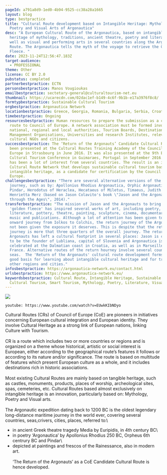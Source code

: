 ```yaml
---
pageId: a791a8d9-1ed0-4b94-9525-cc38a28a1665
layout: blog
type: bestpractice
title: "Cultural Route development based on Intangible Heritage: Mythology,
  Poetry and Visual Arts of Argonautica"
desc: "A European Cultural Route of the Argonautica, based on intangible
  heritage of mythology, traditions, ancient theatre, poetry and literature, as
  well as visual and performing arts in several countries along the Argonautica
  Route. The Argonautica tells the myth of the voyage to retrieve the Golden
  Fleece. "
date: 2023-11-24T12:56:47.183Z
target-audience:
  - PROFESSIONAL
theme: Other
license: CC BY 2.0
pubstatus: completed
partnerbestpractice: ECTN
personsbestpractice: Manos Vougioukas
emailbestpractice: sectetary-general@culturaltourism-net.eu
thumbnail: https://ucarecdn.com/02dac1ef-b149-4c6f-9b1b-e17a3976f8c8/
formtypbestpractice: Sustainable Cultural Tourism
orgbestpractice: Argonautica Network
locationbestpractice: Greece, Georgia, Romania, Bulgaria, Serbia, Croatia, Slovenia, Italy, France
timebestpractice: Ongoing
resourcesbestpractice: Human resources to prepare the submission as a candidate
  route to Council of Europe. A network association must be formed involving
  national, regional and local authorities, Tourism Boards, Destination
  Management Organisations, Universities and research Institutes, relevant
  cultural NGOs and citizens.
successbestpractice: The ‘Return of the Argonauts’ Candidate Cultural Route has
  been presented at the Cultural Routes Training Academy of the Council of
  Europe in Strasbourg in June 2016. It was also presented at the 9th European
  Cultural Tourism Conference in Guimaraes, Portugal in September 2016. There
  has been a lot of interest from several countries. The result is an innovative
  Cultural Route Network that develops sustainable cultural tourism based on
  intangible heritage, as a candidate for certification by the Council of
  Europe.
challengesbestpractice: "There are several alternative versions of the return
  journey, such as by: Apollonius Rhodius Argonautica, Orphic Argonautica,
  Pindar, Herodotus of Heraclea, Hecataeus of Miletus, Timaeus, Judith Bacon,
  Henrietta Merz (based on Jason Colavito's book \"Jason and the Argonauts
  through the Ages\", 2014)."
transferbestpractice: "The mission of Jason and the Argonauts to bring back the
  'golden fleece' has inspired several works of art, including poetry,
  literature, pottery, theatre, painting, sculpture, cinema, documentaries,
  music and publications. Although a lot of attention has been given to the
  onward journey from Iolkos to Colchis, the return journey of the Argonauts has
  not been given the exposure it deserves. This is despite that the return
  journey is more that three quarters of the overall journey. The return of the
  Argonauts has left a cultural footprint in several places: Jason is considered
  to be the founder of Lubliana, capital of Slovenia and Argonautica is
  celebrated at the Dalmatian coast in Croatia, as well as in Marseille south of
  France. Alternative routes of the return hourney involve several countries and
  seas.  The 'Return of the Argonauts' cultural route development forms a very
  good basis for learning about intangible cultural heritage and for transfer to
  other regions and cities."
infosbestpractice: https://argonautica-network.eu/contact.html
urlsbestpractice: https://www.argonautica-network.eu/
keywordsbestpractice: Cultural Route, Intangible Heritage, Sustainable Tourism,
  Cultural Tourism, Smart Tourism, Mythology, Poetry, Literature, Visual Arts
---
```

![](https://ucarecdn.com/3ad25c6f-3760-4047-8f45-4c78d799ac4f/)

`youtube: https://www.youtube.com/watch?v=EUwkKIbNDyo`

<!--StartFragment-->

Cultural Routes (CRs) of Council of Europe (CoE) are pioneers in initiatives concerning European cultural integration and European identity. They involve Cultural Heritage as a strong link of European nations, linking Culture with Tourism.\
\
CR is a route which includes two or more countries or regions and is organized on a theme whose historical, artistic or social interest is European, either according to the geographical route’s features it follows or according to its nature and/or significance. The route is based on multitude of features which present European culture as a whole, and it includes destinations rich in historic associations.\
\
Most existing Cultural Routes are mainly based on tangible heritage, such as castles, monuments, products, places of worship, archeological sites, spas, cemeteries, etc. Cultural Routes based almost exclusively on\
intangible heritage is an innovation, particularly based on: Mythology, Poetry and Visual arts.\
\
The Argonautic expedition dating back to 1200 BC is the oldest legendary long-distance maritime journey in the world ever, covering several countries, seas,crivers, cities, places, referred to:\

* in ancient Greek theatre tragedy Media by Euripidis, in 4th century BC\
* in poetry ‘Argonautica’ by Apollonius Rhodius 250 BC, Orpheus 6th centrury BC and Pindar\
* depicted at paintings and frescos of the Rainessance, also in modern art.\
  \
  ‘The Return of the Argonauts’ as a CoE Candidate Cultural Route is hence developed.

<!--EndFragment-->